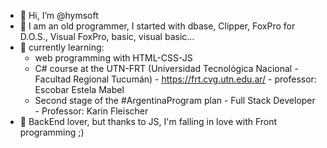 - 👋 Hi, I’m @hymsoft
- 👀 I am an old programmer, I started with dbase, 
Clipper, FoxPro for D.O.S., Visual FoxPro, 
basic, visual basic... 
- 🌱 currently learning:
  - web programming with HTML-CSS-JS
  - C# course at the UTN-FRT (Universidad Tecnológica Nacional - Facultad Regional Tucumán) - https://frt.cvg.utn.edu.ar/ - professor: Escobar Estela Mabel
  - Second stage of the #ArgentinaProgram plan - Full Stack Developer - Professor: Karin Fleischer
- 💞️ BackEnd lover, but thanks to JS, I'm falling in love with Front programming ;)

<!---
hymsoft/hymsoft is a ✨ special ✨ repository because its `README.md` (this file) appears on your GitHub profile.
You can click the Preview link to take a look at your changes.
--->
